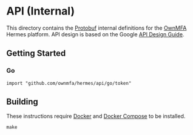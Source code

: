 # API (Internal)

This directory contains the
[Protobuf](https://developers.google.com/protocol-buffers/) internal definitions
for the [OwnMFA](https://www.ownmfa.com/) Hermes platform. API design is
based on the Google [API Design Guide](https://cloud.google.com/apis/design).

## Getting Started

### Go

```
import "github.com/ownmfa/hermes/api/go/token"
```

## Building

These instructions require
[Docker](https://docs.docker.com/get-started/overview/) and
[Docker Compose](https://docs.docker.com/compose/) to be installed.

```
make
```

